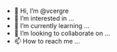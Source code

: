 - 👋 Hi, I’m @vcergre
- 👀 I’m interested in ...
- 🌱 I’m currently learning ...
- 💞️ I’m looking to collaborate on ...
- 📫 How to reach me ...

<!---
vcergre/vcergre is a ✨ special ✨ repository because its `README.md` (this file) appears on your GitHub profile.
You can click the Preview link to take a look at your changes.
--->
